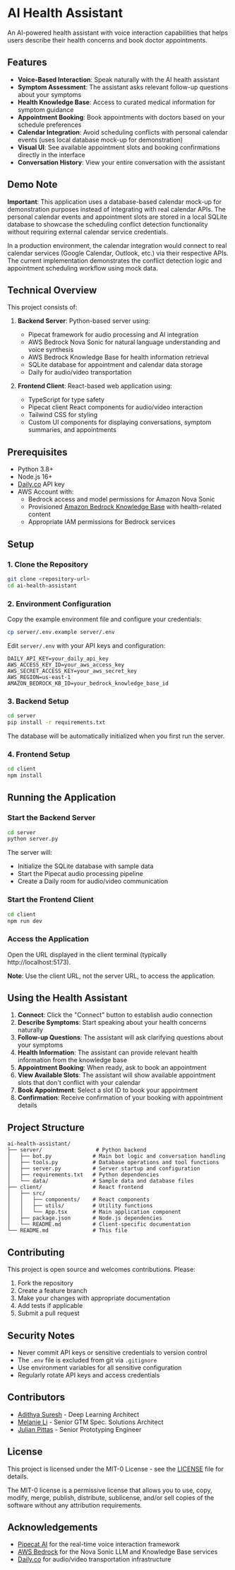 # AI Health Assistant

An AI-powered health assistant with voice interaction capabilities that helps users describe their health concerns and book doctor appointments.

## Features

- **Voice-Based Interaction**: Speak naturally with the AI health assistant
- **Symptom Assessment**: The assistant asks relevant follow-up questions about your symptoms
- **Health Knowledge Base**: Access to curated medical information for symptom guidance
- **Appointment Booking**: Book appointments with doctors based on your schedule preferences
- **Calendar Integration**: Avoid scheduling conflicts with personal calendar events (uses local database mock-up for demonstration)
- **Visual UI**: See available appointment slots and booking confirmations directly in the interface
- **Conversation History**: View your entire conversation with the assistant

## Demo Note

**Important**: This application uses a database-based calendar mock-up for demonstration purposes instead of integrating with real calendar APIs. The personal calendar events and appointment slots are stored in a local SQLite database to showcase the scheduling conflict detection functionality without requiring external calendar service credentials.

In a production environment, the calendar integration would connect to real calendar services (Google Calendar, Outlook, etc.) via their respective APIs. The current implementation demonstrates the conflict detection logic and appointment scheduling workflow using mock data.

## Technical Overview

This project consists of:

1. **Backend Server**: Python-based server using:
   - Pipecat framework for audio processing and AI integration
   - AWS Bedrock Nova Sonic for natural language understanding and voice synthesis
   - AWS Bedrock Knowledge Base for health information retrieval
   - SQLite database for appointment and calendar data storage
   - Daily for audio/video transportation

2. **Frontend Client**: React-based web application using:
   - TypeScript for type safety
   - Pipecat client React components for audio/video interaction
   - Tailwind CSS for styling
   - Custom UI components for displaying conversations, symptom summaries, and appointments

## Prerequisites

- Python 3.8+
- Node.js 16+
- [Daily.co](https://dashboard.daily.co/) API key
- AWS Account with:
   - Bedrock access and model permissions for Amazon Nova Sonic
   - Provisioned [Amazon Bedrock Knowledge Base](https://docs.aws.amazon.com/bedrock/latest/userguide/knowledge-base.html) with health-related content
   - Appropriate IAM permissions for Bedrock services

## Setup

### 1. Clone the Repository
```bash
git clone <repository-url>
cd ai-health-assistant
```

### 2. Environment Configuration
Copy the example environment file and configure your credentials:
```bash
cp server/.env.example server/.env
```

Edit `server/.env` with your API keys and configuration:
```env
DAILY_API_KEY=your_daily_api_key
AWS_ACCESS_KEY_ID=your_aws_access_key
AWS_SECRET_ACCESS_KEY=your_aws_secret_key
AWS_REGION=us-east-1
AMAZON_BEDROCK_KB_ID=your_bedrock_knowledge_base_id
```

### 3. Backend Setup
```bash
cd server
pip install -r requirements.txt
```

The database will be automatically initialized when you first run the server.

### 4. Frontend Setup
```bash
cd client
npm install
```

## Running the Application

### Start the Backend Server
```bash
cd server
python server.py
```

The server will:
- Initialize the SQLite database with sample data
- Start the Pipecat audio processing pipeline
- Create a Daily room for audio/video communication

### Start the Frontend Client
```bash
cd client
npm run dev
```

### Access the Application
Open the URL displayed in the client terminal (typically http://localhost:5173). 

**Note**: Use the client URL, not the server URL, to access the application.

## Using the Health Assistant

1. **Connect**: Click the "Connect" button to establish audio connection
2. **Describe Symptoms**: Start speaking about your health concerns naturally
3. **Follow-up Questions**: The assistant will ask clarifying questions about your symptoms
4. **Health Information**: The assistant can provide relevant health information from the knowledge base
5. **Appointment Booking**: When ready, ask to book an appointment
6. **View Available Slots**: The assistant will show available appointment slots that don't conflict with your calendar
7. **Book Appointment**: Select a slot ID to book your appointment
8. **Confirmation**: Receive confirmation of your booking with appointment details

## Project Structure

```
ai-health-assistant/
├── server/                 # Python backend
│   ├── bot.py             # Main bot logic and conversation handling
│   ├── tools.py           # Database operations and tool functions
│   ├── server.py          # Server startup and configuration
│   ├── requirements.txt   # Python dependencies
│   └── data/              # Sample data and database files
├── client/                # React frontend
│   ├── src/
│   │   ├── components/    # React components
│   │   ├── utils/         # Utility functions
│   │   └── App.tsx        # Main application component
│   ├── package.json       # Node.js dependencies
│   └── README.md          # Client-specific documentation
└── README.md              # This file
```

## Contributing

This project is open source and welcomes contributions. Please:

1. Fork the repository
2. Create a feature branch
3. Make your changes with appropriate documentation
4. Add tests if applicable
5. Submit a pull request

## Security Notes

- Never commit API keys or sensitive credentials to version control
- The `.env` file is excluded from git via `.gitignore`
- Use environment variables for all sensitive configuration
- Regularly rotate API keys and access credentials

## Contributors

- [Adithya Suresh](https://www.linkedin.com/in/adithyaxx/) - Deep Learning Architect
- [Melanie Li](https://www.linkedin.com/in/peiyaoli/) - Senior GTM Spec. Solutions Architect
- [Julian Pittas](https://www.linkedin.com/in/julianpittas/) - Senior Prototyping Engineer

## License

This project is licensed under the MIT-0 License - see the [LICENSE](LICENSE) file for details.

The MIT-0 license is a permissive license that allows you to use, copy, modify, merge, publish, distribute, sublicense, and/or sell copies of the software without any attribution requirements.

## Acknowledgements

- [Pipecat AI](https://pipecat.ai/) for the real-time voice interaction framework
- [AWS Bedrock](https://aws.amazon.com/bedrock/) for the Nova Sonic LLM and Knowledge Base services
- [Daily.co](https://daily.co/) for audio/video transportation infrastructure 
